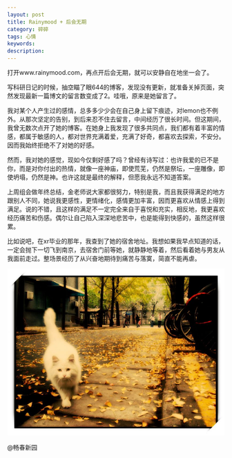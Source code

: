 ```yaml
---
layout: post
title: Rainymood + 后会无期
category: 碎碎
tags: 心情
keywords: 
description: 
---
```

  打开www.rainymood.com，再点开后会无期，就可以安静自在地坐一会了。

  写科研日记的时候，抽空瞄了眼644的博客，发现没有更新，就准备关掉页面，突然发现最新一篇博文的留言数变成了2。哇哦，原来是她留言了。

  我对某个人产生过的感情，总多多少少会在自己身上留下痕迹，对lemon也不例外。从那次坚定的告别，到后来忍不住去留言，中间经历了很长时间。但这期间，我曾无数次点开了她的博客。在她身上我发现了很多共同点，我们都有着丰富的情感，都属于敏感的人，都对世界充满着爱，充满了好奇，都喜欢去探索，不安分。因而我始终拒绝不了对她的好感。

  然而，我对她的感觉，现如今仅剩好感了吗？曾经有诗写过：也许我爱的已不是你，而是对你付出的热情，就像一座神庙，即使荒芜，仍然是祭坛，一座雕像，即使坍塌，仍然是神。也许这就是最终的解释，但愿我永远不知道答案。

  上周组会做年终总结，金老师说大家都很努力，特别是我，而且我获得满足的地方跟别人不同，她说我更感性，更情绪化，感情更加丰富，因而更喜欢从情感上得到满足。说的不错，且这样的满足不一定完全来自于喜悦和充实，相反地，我更喜欢经历痛苦和伤感。偶尔让自己陷入深深地悲苦中，也是能得到快感的，虽然这样很累。

  比如说吧，在xr毕业的那年，我查到了她的宿舍地址。我想如果我早点知道的话，一定会抛下一切飞到南京，去宿舍门前等她，就静静地等着，然后看着她与男友从我面前走过。整场景经历了从兴奋地期待到痛苦与落寞，简直不能再虐。 
  
  ![miao](images/animal/miao.JPG)
  
  @畅春新园

